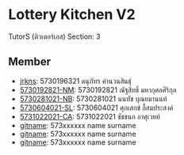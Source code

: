 # Lottery Kitchen V2
TutorS (ติวเตอร์เอส) Section: 3

## Member
- [jrkns](https://github.com/jrkns): 5730196321 ดนุภัทร คำนวนสินธุ์ 
- [5730192821-NM](https://github.com/5730192821-NM): 5730192821 ณัฐสิทธิ์ มหากุศลศิริกุล
- [5730281021-NB](https://github.com/5730281021-NB): 5730281021 นนทัช บุณยมานนท์
- [5730604021-SL](https://github.com/5730604021-SL): 5730604021 ศุภเสกข์ ลี้สมประสงค์
- [5731022021-CA](https://github.com/5731022021-CA): 5731022021 ชัชชนก อาศุเวทย์
- [gitname](https://github.com/): 573xxxxxx name surname
- [gitname](https://github.com/): 573xxxxxx name surname
- [gitname](https://github.com/): 573xxxxxx name surname
